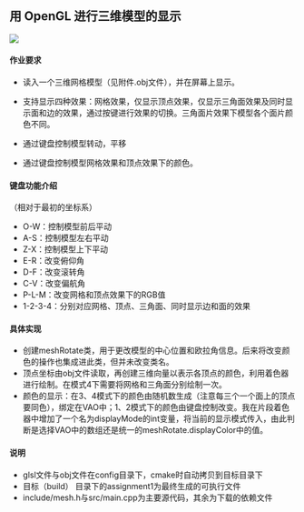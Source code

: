 ## 用 OpenGL 进行三维模型的显示

![](demo.gif)

#### 作业要求

* 读入一个三维网格模型（见附件.obj文件），并在屏幕上显示。
* 支持显示四种效果：网格效果，仅显示顶点效果，仅显示三角面效果及同时显示面和边的效果，通过按键进行效果的切换。三角面片效果下模型各个面片颜色不同。

* 通过键盘控制模型转动，平移

* 通过键盘控制模型网格效果和顶点效果下的颜色。

####  键盘功能介绍 

（相对于最初的坐标系）

* O-W：控制模型前后平动
* A-S：控制模型左右平动
* Z-X：控制模型上下平动
* E-R：改变俯仰角
* D-F：改变滚转角
* C-V：改变偏航角
* P-L-M：改变网格和顶点效果下的RGB值
* 1-2-3-4：分别对应网格、顶点、三角面、同时显示边和面的效果

#### 具体实现

* 创建meshRotate类，用于更改模型的中心位置和欧拉角信息。后来将改变颜色的操作也集成进此类，但并未改变类名。
* 顶点坐标由obj文件读取，再创建三维向量以表示各顶点的颜色，利用着色器进行绘制。在模式4下需要将网格和三角面分别绘制一次。
* 颜色的显示：在3、4模式下的颜色由随机数生成（注意每三个一个面上的顶点要同色），绑定在VAO中；1、2模式下的颜色由键盘控制改变。我在片段着色器中增加了一个名为displayMode的int变量，将当前的显示模式传入，由此判断是选择VAO中的数组还是统一的meshRotate.displayColor中的值。

#### 说明

* glsl文件与obj文件在config目录下，cmake时自动拷贝到目标目录下
* 目标（build） 目录下的assignment1为最终生成的可执行文件
* include/mesh.h与src/main.cpp为主要源代码，其余为下载的依赖文件